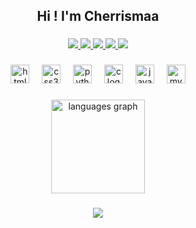 <h2 align="center">Hi !  I'm  Cherrismaa</h2>

###

<div align="center"> 
  <a href="mailto:cherrismaa@gmail.com">
<img src="https://img.shields.io/badge/Gmail-333333?style=for-the-badge&logo=gmail&logoColor=red" />  
  </a>
  
  <a href="https://linkedin.com/in/cherrismaa/" target="_blank">
    <img src="https://img.shields.io/badge/LinkedIn-0077B5?style=for-the-badge&logo=linkedin&logoColor=white" target="_blank" />
  </a>
  
   <a href="https://cherrismaa.github.io/Cherrismaa-Portfolio/" target="_blank">
    <img src="https://img.shields.io/badge/portfolio-5B4638?style=for-the-badge&logo=portfolio &color=1609d6&logoColor=white" target="_blank" />
  </a>

  <a href="https://drive.google.com/file/d/1BxIPspGh7ZrpcacQAZ7ZUGRb-1lodqEi/view?usp=sharing](https://drive.google.com/file/d/1BxIPspGh7ZrpcacQAZ7ZUGRb-1lodqEi/view?usp=sharing" target="_blank">
     <img src="https://img.shields.io/badge/Resume-FF5722?style=for-the-badge&logo=todoist&logoColor=white" target="_blank" /> 
  </a>
  
  <a href="https://discord.com/cherrismaa" target="_blank">
    <img src="https://img.shields.io/static/v1?message=Discord&logo=discord&label=&color=5865F2&logoColor=white&labelColor=&style=for-the-badge" target="_blank" />
  </a>
  
</div>

###

<div align="center">
  <img src="https://cdn.jsdelivr.net/gh/devicons/devicon/icons/html5/html5-original.svg" height="30" alt="html5 logo"  />
  <img width="12" />
  <img src="https://cdn.jsdelivr.net/gh/devicons/devicon/icons/css3/css3-original.svg" height="30" alt="css3 logo"  />
  <img width="12" />
  <img src="https://cdn.jsdelivr.net/gh/devicons/devicon/icons/python/python-original.svg" height="30" alt="python logo"  />
  <img width="12" />
  <img src="https://cdn.jsdelivr.net/gh/devicons/devicon/icons/c/c-original.svg" height="30" alt="c logo"  />
  <img width="12" />
  <img src="https://cdn.jsdelivr.net/gh/devicons/devicon/icons/java/java-original.svg" height="30" alt="java logo"  />
  <img width="12" />
  <img src="https://cdn.jsdelivr.net/gh/devicons/devicon/icons/mysql/mysql-original.svg" height="30" alt="mysql logo"  />
</div>

###

<div align="center">
  <img src="https://github-readme-stats.vercel.app/api/top-langs?username=cherrismaa&locale=en&hide_title=false&layout=compact&card_width=320&langs_count=5&theme=dracula&hide_border=false" height="150" alt="languages graph"  />
</div>

###

<div align="center">
  <img src="https://visitor-badge.laobi.icu/badge?page_id=cherrismaa.cherrismaa&left_color=black&right_color=darkblue"  />
</div>

###
